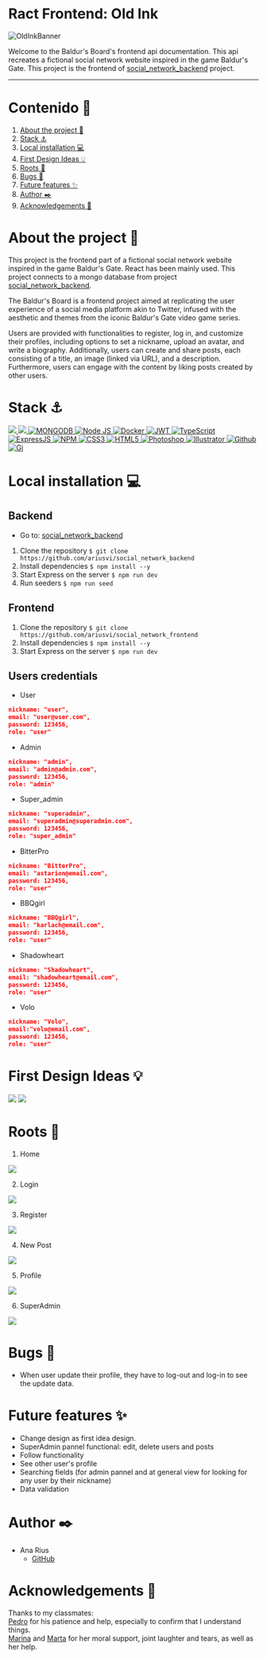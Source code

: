 # Ract Frontend: Old Ink
<img src="./src/img/banner.png" alt="OldInkBanner">  

Welcome to the Baldur's Board's frontend api documentation. This api recreates a fictional social network website inspired in the game Baldur's Gate. This project is the frontend of [social_network_backend](https://github.com/ariusvi/social_network_backends) project.

---
    

# Contenido 📂
  <ol>
    <li><a href="# About the project 📜">About the project 📜</a></li>
    <li><a href="# Stack ⚓">Stack ⚓</a></li>
    <li><a href="# Local installation 💻">Local installation 💻</a></li>
    <li><a href="# First Design Ideas 💡">First Design Ideas 💡</a></li>
    <li><a href="# Roots 🔗">Roots 🔗</a></li>
    <li><a href="# Bugs 🐜">Bugs 🐜</a></li>
    <li><a href="# Future features ✨">Future features ✨</a></li>
    <li><a href="# Author ✒️">Author ✒️</a></li>
    <li><a href="# Acknowledgements 🙏">Acknowledgements 🙏</a></li>
    </ol>

# About the project 📜
This project is the frontend part of a fictional social network website inspired in the game Baldur's Gate. React has been mainly used. This project connects to a mongo database from project [social_network_backend](https://github.com/ariusvi/social_network_backends).

The Baldur's Board is a frontend project aimed at replicating the user experience of a social media platform akin to Twitter, infused with the aesthetic and themes from the iconic Baldur's Gate video game series. 

Users are provided with functionalities to register, log in, and customize their profiles, including options to set a nickname, upload an avatar, and write a biography. Additionally, users can create and share posts, each consisting of a title, an image (linked via URL), and a description. Furthermore, users can engage with the content by liking posts created by other users. 


# Stack ⚓
<div alaign="center">
<a href="https://www.reactjs.com/">
    <img src= "https://img.shields.io/badge/React-20232A?style=for-the-badge&logo=react&logoColor=61DAFB"/>
</a>
<a href="https://developer.mozilla.org/es/docs/Web/JavaScript">
    <img src= "https://img.shields.io/badge/javascipt-EFD81D?style=for-the-badge&logo=javascript&logoColor=black"/>
</a>
</a>
<a href="">
    <img src="https://img.shields.io/badge/MongoDB-4EA94B?style=for-the-badge&logo=mongodb&logoColor=white" alt="MONGODB" />
</a>
<a href="https://nodejs.org/es/">
    <img src= "https://img.shields.io/badge/node.js-026E00?style=for-the-badge&logo=node.js&logoColor=white" alt="Node JS"/>
</a>
<a href="">
<img src="https://img.shields.io/badge/Docker-2496ED?style=for-the-badge&logo=docker&logoColor=white" alt="Docker" />
</a>
<a href="">
    <img src="https://img.shields.io/badge/JWT-000000?style=for-the-badge&logo=JSON%20web%20tokens&logoColor=white" alt="JWT" />
</a>
<a href="">
    <img src="https://img.shields.io/badge/bcrypt-3178C6?style=for-the-badge&" alt="TypeScript" />
</a>
<a href="">
    <img src="https://img.shields.io/badge/Express%20js-000000?style=for-the-badge&logo=express&logoColor=white" alt="ExpressJS" />
</a>
<a href="">
    <img src="https://img.shields.io/badge/npm-CB3837?style=for-the-badge&logo=npm&logoColor=white" alt="NPM" />
</a>
<a href="">
    <img src="https://img.shields.io/badge/CSS3-1572B6?style=for-the-badge&logo=css3&logoColor=white" alt="CSS3" />
</a>
<a href="">
    <img src="https://img.shields.io/badge/HTML5-E34F26?style=for-the-badge&logo=html5&logoColor=white" alt="HTML5" />
</a>
<a href="">
    <img src="https://img.shields.io/badge/Adobe%20Photoshop-31A8FF?style=for-the-badge&logo=Adobe%20Photoshop&logoColor=black" alt="Photoshop" />
</a>
<a href="">
    <img src="https://img.shields.io/badge/Adobe%20Illustrator-FF9A00?style=for-the-badge&logo=adobe%20illustrator&logoColor=white" alt="Illustrator" />
</a>
<a href="">
    <img src="https://img.shields.io/badge/GitHub-100000?style=for-the-badge&logo=github&logoColor=white" alt="Github" />
</a>
<a href="">
    <img src="https://img.shields.io/badge/GIT-E44C30?style=for-the-badge&logo=git&logoColor=white" alt="Gi" />
</a>
 </div>


# Local installation 💻
 ## Backend
 - Go to: [social_network_backend](https://github.com/ariusvi/social_network_backend)
1. Clone the repository
 ` $ git clone https://github.com/ariusvi/social_network_backend `
2. Install dependencies
 ``` $ npm install --y ``` 
3. Start Express on the server
 ``` $ npm run dev ```
4. Run seeders
 ``` $ npm run seed ``` 

 ## Frontend
1. Clone the repository
 ` $ git clone https://github.com/ariusvi/social_network_frontend `
2. Install dependencies
 ``` $ npm install --y ``` 
3. Start Express on the server
 ``` $ npm run dev ```

 
## Users credentials
- User
```json
nickname: "user",
email: "user@user.com",
password: 123456,
role: "user"
```
- Admin
```json
nickname: "admin",
email: "admin@admin.com",
password: 123456,
role: "admin"
```
- Super_admin
```json
nickname: "superadmin",
email: "superadmin@superadmin.com",
password: 123456,
role: "super_admin"
```

- BitterPro
```json
nickname: "BitterPro",
email: "astarion@email.com",
password: 123456,
role: "user"
```

- BBQgirl
```json
nickname: "BBQgirl",
email: "karlach@email.com",
password: 123456,
role: "user"
```

- Shadowheart
```json
nickname: "Shadowheart",
email: "shadowheart@email.com",
password: 123456,
role: "user"
```

- Volo
```json
nickname: "Volo",
email:"volo@email.com",
password: 123456,
role: "user"
```

# First Design Ideas 💡
<img src="./src/img/home_baldurs_board.jpg">


  
<img src="./src/img/profile_baldurs_board.jpg">


# Roots 🔗

1. Home  

<img src="./src/img/01_home.JPG">  


2. Login  

<img src="./src/img/04_sigin.JPG">  


3. Register  

<img src="./src/img/05_register.JPG">  


4. New Post  

<img src="./src/img/03_newpost.JPG">  


5. Profile  

<img src="./src/img/02_profile.JPG">  


6. SuperAdmin 

<img src="./src/img/06_superadmin.JPG">  


# Bugs 🐜
- When user update their profile, they have to log-out and log-in to see the update data.


# Future features ✨
- Change design as first idea design.
- SuperAdmin pannel functional: edit, delete users and posts
- Follow functionality
- See other user's profile
- Searching fields (for admin pannel and at general view for looking for any user by their nickname)
- Data validation

# Author ✒️
* Ana Rius 
    * [GitHub](https://github.com/ariusvi)

# Acknowledgements 🙏
Thanks to my classmates:<br>
[Pedro](https://github.com/Eryhnar) for his patience and help, especially to confirm that I understand things.<br>
[Marina](https://github.com/marinaescriva) and [Marta](https://github.com/MartaGBayona) for her moral support, joint laughter and tears, as well as her help.<br>
